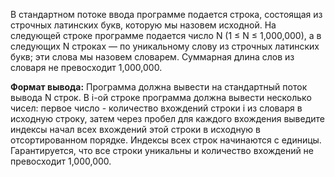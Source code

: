 В стандартном потоке ввода программе подается строка, состоящая из строчных латинских букв, которую мы назовем исходной. На следующей строке программе подается число N (1 ≤ N ≤ 1,000,000), а в следующих N строках — по уникальному слову из строчных латинских букв; эти слова мы назовем словарем. Суммарная длина слов из словаря не превосходит 1,000,000.

**Формат вывода:**
Программа должна вывести на стандартный поток вывода N строк. В i-ой строке программа должна вывести несколько чисел: первое число - количество вхождений строки i из словаря в исходную строку, затем через пробел для каждого вхождения выведите индексы начал всех вхождений этой строки в исходную в отсортированном порядке. Индексы всех строк начинаются с единицы. Гарантируется, что все строки уникальны и количество вхождений не превосходит 1,000,000.
